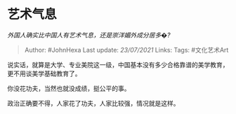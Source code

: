 # 艺术气息
*外国人确实比中国人有艺术气息，还是崇洋媚外成分居多�?*

> Author: #JohnHexa
Last update: *23/07/2021* 
Links:
Tags: #文化艺术Art


 
说实话，就算是大学、专业美院这一级，中国基本没有多少合格靠谱的美学教育，更不用谈美学基础教育了。

你没花功夫，当然也就没成绩，挺公平的事。

政治正确要不得，人家花了功夫，人家比较强，情况就是这样。



